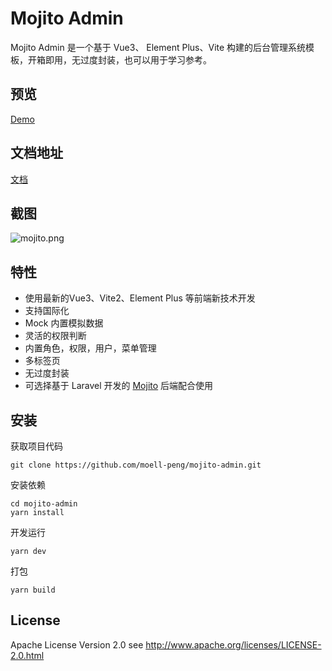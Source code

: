 # Mojito Admin

Mojito Admin 是一个基于 Vue3、 Element Plus、Vite 构建的后台管理系统模板，开箱即用，无过度封装，也可以用于学习参考。

## 预览
[Demo](http://mojito.moell.cn)

## 文档地址
[文档](https://moell-peng.github.io/mojito-doc)

## 截图

![mojito.png](http://ww1.sinaimg.cn/large/7a679ca1gy1gtu09c4avej21590kstdb.jpg)


## 特性

* 使用最新的Vue3、Vite2、Element Plus 等前端新技术开发
* 支持国际化
* Mock 内置模拟数据
* 灵活的权限判断
* 内置角色，权限，用户，菜单管理
* 多标签页
* 无过度封装
* 可选择基于 Laravel 开发的 [Mojito](https://github.com/moell-peng/mojito.git) 后端配合使用

## 安装

获取项目代码

```
git clone https://github.com/moell-peng/mojito-admin.git
```

安装依赖

```
cd mojito-admin
yarn install
```

开发运行

```
yarn dev
```

打包
```
yarn build
```



## License

Apache License Version 2.0 see http://www.apache.org/licenses/LICENSE-2.0.html
